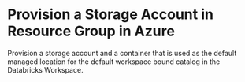 # Provision a Storage Account in Resource Group in Azure

Provision a storage account and a container that is used as the default managed location for the default workspace bound catalog in the Databricks Workspace.
